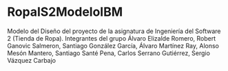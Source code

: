 # RopaIS2ModeloIBM
Modelo del Diseño del proyecto de la asignatura de Ingeniería del Software 2 (Tienda de Ropa). Integrantes del grupo Álvaro Elizalde Romero, Robert Ganovic Salmeron, Santiago González García, Álvaro Martínez Ray, Alonso Mesón Mantero, Santiago Santé Pena, Carlos Serrano Gutiérrez, Sergio Vázquez Carbajo
